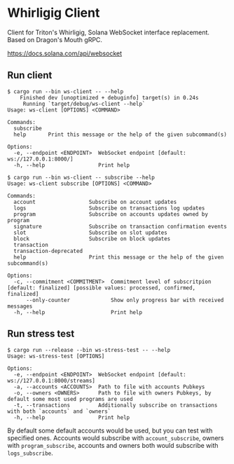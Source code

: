 # Whirligig Client

Client for Triton's Whirligig, Solana WebSocket interface replacement. Based on Dragon's Mouth gRPC.

https://docs.solana.com/api/websocket

## Run client

```
$ cargo run --bin ws-client -- --help
    Finished dev [unoptimized + debuginfo] target(s) in 0.24s
     Running `target/debug/ws-client --help`
Usage: ws-client [OPTIONS] <COMMAND>

Commands:
  subscribe  
  help       Print this message or the help of the given subcommand(s)

Options:
  -e, --endpoint <ENDPOINT>  WebSocket endpoint [default: ws://127.0.0.1:8000/]
  -h, --help                 Print help

$ cargo run --bin ws-client -- subscribe --help
Usage: ws-client subscribe [OPTIONS] <COMMAND>

Commands:
  account                 Subscribe on account updates
  logs                    Subscribe on transactions log updates
  program                 Subscribe on accounts updates owned by program
  signature               Subscribe on transaction confirmation events
  slot                    Subscribe on slot updates
  block                   Subscribe on block updates
  transaction             
  transaction-deprecated  
  help                    Print this message or the help of the given subcommand(s)

Options:
  -c, --commitment <COMMITMENT>  Commitment level of subscritpion [default: finalized] [possible values: processed, confirmed, finalized]
      --only-counter             Show only progress bar with received messages
  -h, --help                     Print help
```

## Run stress test

```
$ cargo run --release --bin ws-stress-test -- --help
Usage: ws-stress-test [OPTIONS]

Options:
  -e, --endpoint <ENDPOINT>  WebSocket endpoint [default: ws://127.0.0.1:8000/streams]
  -a, --accounts <ACCOUNTS>  Path to file with accounts Pubkeys
  -o, --owners <OWNERS>      Path to file with owners Pubkeys, by default some most used programs are used
  -t, --transactions         Additionally subscribe on transactions with both `accounts` and `owners`
  -h, --help                 Print help
```

By default some default accounts would be used, but you can test with specified ones. Accounts would subscribe with `account_subscribe`, owners with `program_subscribe`, accounts and owners both would subscribe with `logs_subscribe`.
